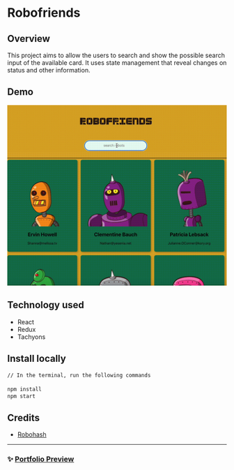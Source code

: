 # Robofriends

## Overview
This project aims to allow the users to search and show the possible search input of the available card. It uses state management that reveal changes on status and other information.


## Demo
![Robofriends](robofriends.gif)

## Technology used
- React
- Redux
- Tachyons

## Install locally
```
// In the terminal, run the following commands

npm install
npm start

```

## Credits
- [Robohash](https://robohash.org/)

<hr>

### ✨ [Portfolio Preview](https://riocantre.netlify.app/) 








